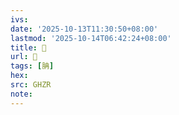```yaml
---
ivs:
date: '2025-10-13T11:30:50+08:00'
lastmod: '2025-10-14T06:42:24+08:00'
title: 󰧓
url: 󰧓
tags: [䏥]
hex: 
src: GHZR
note:
---
```

